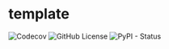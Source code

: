 # template

![Codecov](https://img.shields.io/codecov/c/github/craigfouts/template) ![GitHub License](https://img.shields.io/github/license/craigfouts/template) ![PyPI - Status](https://img.shields.io/pypi/status/:packageName)

